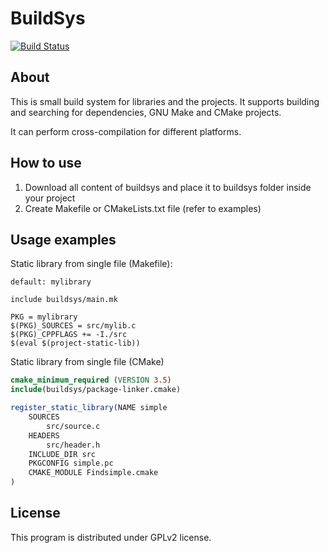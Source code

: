 # BuildSys

[![Build Status](https://travis-ci.com/lexus2k/buildsys.svg?branch=main)](https://travis-ci.com/lexus2k/buildsys)

## About

This is small build system for libraries and the projects.
It supports building and searching for dependencies, GNU Make and
CMake projects.

It can perform cross-compilation for different platforms.

## How to use

 1. Download all content of buildsys and place it to buildsys folder inside your project
 2. Create Makefile or CMakeLists.txt file (refer to examples)

## Usage examples

Static library from single file (Makefile):

```.make
default: mylibrary

include buildsys/main.mk

PKG = mylibrary
$(PKG)_SOURCES = src/mylib.c
$(PKG)_CPPFLAGS += -I./src
$(eval $(project-static-lib))
```

Static library from single file (CMake)

```.cmake
cmake_minimum_required (VERSION 3.5)
include(buildsys/package-linker.cmake)

register_static_library(NAME simple
    SOURCES
        src/source.c
    HEADERS
        src/header.h
    INCLUDE_DIR src
    PKGCONFIG simple.pc
    CMAKE_MODULE Findsimple.cmake
)

```

## License

This program is distributed under GPLv2 license.
